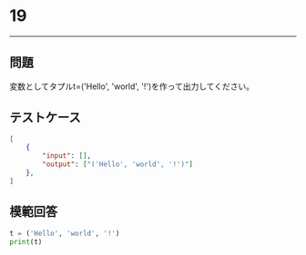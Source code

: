 # 19

---
## 問題

変数としてタプルt=('Hello', 'world', '!')を作って出力してください。

## テストケース

```json
[
	{
		"input": [],
		"output": ["('Hello', 'world', '!')"]
  	},
]
```

## 模範回答
```python
t = ('Hello', 'world', '!')
print(t)
```